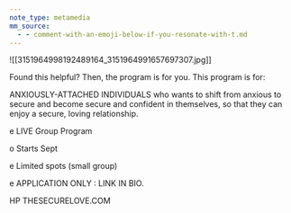 ```yaml
---
note_type: metamedia
mm_source:
  - - comment-with-an-emoji-below-if-you-resonate-with-t.md
---
```


![[3151964998192489164_3151964991657697307.jpg]]

Found this helpful? Then, the program is for you.
This program is for:

ANXIOUSLY-ATTACHED INDIVIDUALS who wants to
shift from anxious to secure and become secure and
confident in themselves, so that they can enjoy a
secure, loving relationship.

e LIVE Group Program

o Starts Sept

e Limited spots (small group)

e APPLICATION ONLY : LINK IN BIO.

HP THESECURELOVE.COM



